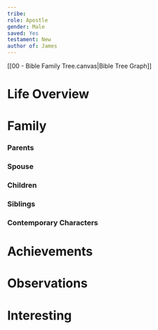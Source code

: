 ```yaml
---
tribe: 
role: Apostle
gender: Male
saved: Yes
testament: New
author of: James
---
```





[[00 - Bible Family Tree.canvas|Bible Tree Graph]]

# Life Overview



# Family

### Parents 
### Spouse
### Children 
### Siblings

### Contemporary Characters 


# Achievements 

# Observations

# Interesting 

